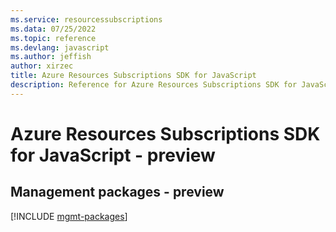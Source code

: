 ```yaml
---
ms.service: resourcessubscriptions
ms.data: 07/25/2022
ms.topic: reference
ms.devlang: javascript
ms.author: jeffish
author: xirzec
title: Azure Resources Subscriptions SDK for JavaScript
description: Reference for Azure Resources Subscriptions SDK for JavaScript
---
```

# Azure Resources Subscriptions SDK for JavaScript - preview

## Management packages - preview
[!INCLUDE [mgmt-packages](resources-subscriptions-mgmt-index.md)]